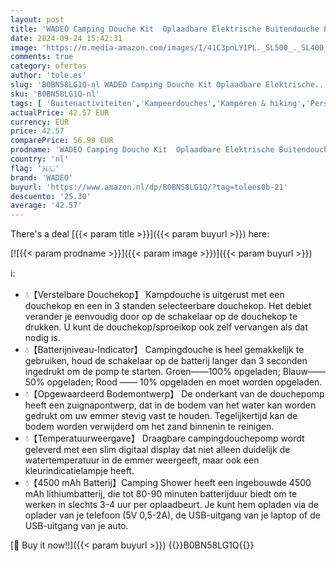 ```yaml
---
layout: post
title: 'WADEO Camping Douche Kit  Oplaadbare Elektrische Buitendouche Pomp met Smart Digital Display Douchekop Mondstuk voor Kamperen  Wandelen  Reizen  Wassen'
date: 2024-09-24 15:42:31
image: 'https://m.media-amazon.com/images/I/41C3pnLY1PL._SL500_._SL400_.jpg'
comments: true
category: ofertas
author: 'tole.es'
slug: 'B0BN58LG1Q-nl WADEO Camping Douche Kit Oplaadbare Elektrische...'
sku: 'B0BN58LG1Q-nl'
tags: [ 'Buitenactiviteiten','Kampeerdouches','Kamperen & hiking','Persoonlijke verzorging kamperen & hiken','Sport & outdoor','wadeo','🇳🇱', ]
actualPrice: 42.57 EUR
currency: EUR
price: 42.57
comparePrice: 56.99 EUR
prodname: 'WADEO Camping Douche Kit  Oplaadbare Elektrische Buitendouche Pomp met Smart Digital Display Douchekop Mondstuk voor Kamperen  Wandelen  Reizen  Wassen'
country: 'nl'
flag: '🇳🇱'
brand: 'WADEO'
buyurl: 'https://www.amazon.nl/dp/B0BN58LG1Q/?tag=tolees0b-21'
descuento: '25.30'
average: '42.57'
---
```


There's a deal [{{< param title >}}]({{< param buyurl >}})  here:

[![{{< param prodname >}}]({{< param image >}})]({{< param buyurl >}})

ℹ️:

- 💧【Verstelbare Douchekop】 Kampdouche is uitgerust met een douchekop en een in 3 standen selecteerbare douchekop. Het debiet verander je eenvoudig door op de schakelaar op de douchekop te drukken. U kunt de douchekop/sproeikop ook zelf vervangen als dat nodig is.
- 💧【Batterijniveau-Indicator】 Campingdouche is heel gemakkelijk te gebruiken, houd de schakelaar op de batterij langer dan 3 seconden ingedrukt om de pomp te starten. Groen——100% opgeladen; Blauw——50% opgeladen; Rood —— 10% opgeladen en moet worden opgeladen.
- 💧【Opgewaardeerd Bodemontwerp】 De onderkant van de douchepomp heeft een zuignapontwerp, dat in de bodem van het water kan worden gedrukt om uw emmer stevig vast te houden. Tegelijkertijd kan de bodem worden verwijderd om het zand binnenin te reinigen.
- 💧【Temperatuurweergave】 Draagbare campingdouchepomp wordt geleverd met een slim digitaal display dat niet alleen duidelijk de watertemperatuur in de emmer weergeeft, maar ook een kleurindicatielampje heeft.
- 💧【4500 mAh Batterij】Camping Shower heeft een ingebouwde 4500 mAh lithiumbatterij, die tot 80-90 minuten batterijduur biedt om te werken in slechts 3-4 uur per oplaadbeurt. Je kunt hem opladen via de oplader van je telefoon (5V 0,5-2A), de USB-uitgang van je laptop of de USB-uitgang van je auto.

[🛒 Buy it now!!]({{< param buyurl >}})
{{<world>}}B0BN58LG1Q{{</world>}}
